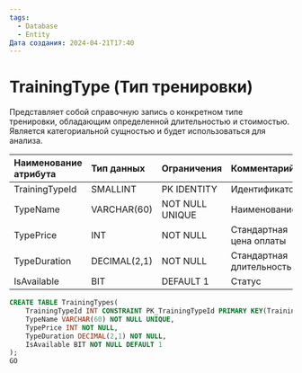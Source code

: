 ```yaml
---
tags:
  - Database
  - Entity
Дата создания: 2024-04-21T17:40
---
```

# TrainingType (Тип тренировки)
Представляет собой справочную запись о конкретном типе тренировки, обладающим определенной длительностью и стоимостью. Является категориальной сущностью и будет использоваться для анализа.

| Наименование атрибута | Тип данных   | Ограничения     | Комментарий              |
|:--------------------- |:------------ |:--------------- |:------------------------ |
| TrainingTypeId        | SMALLINT     | PK IDENTITY     | Идентификатор            |
| TypeName              | VARCHAR(60)  | NOT NULL UNIQUE | Наименование             |
| TypePrice             | INT          | NOT NULL        | Стандартная цена оплаты  |
| TypeDuration          | DECIMAL(2,1) | NOT NULL        | Стандартная длительность |
| IsAvailable           | BIT          | DEFAULT 1       | Статус                   |
```sql
CREATE TABLE TrainingTypes(
	TrainingTypeId INT CONSTRAINT PK_TrainingTypeId PRIMARY KEY(TrainingTypeId) IDENTITY,
	TypeName VARCHAR(60) NOT NULL UNIQUE,
	TypePrice INT NOT NULL,
	TypeDuration DECIMAL(2,1) NOT NULL,
	IsAvailable BIT NOT NULL DEFAULT 1
);
GO
```